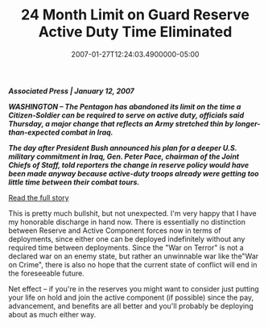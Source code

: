 ﻿---
title: 24 Month Limit on Guard Reserve Active Duty Time Eliminated
date: "2007-01-27T12:24:03.4900000-05:00"
description: WASHINGTON – The Pentagon has abandoned its limit on the time a Citizen-Soldier can be required to serve on active duty, officials said Thursday, a major change that reflects an Army stretched thin by longer-than-expected combat in Iraq.
featuredImage: /img/default-post-image.jpg
---

***Associated Press | January 12, 2007***

***WASHINGTON – The Pentagon has abandoned its limit on the time a Citizen-Soldier can be required to serve on active duty, officials said Thursday, a major change that reflects an Army stretched thin by longer-than-expected combat in Iraq.***

***The day after President Bush announced his plan for a deeper U.S. military commitment in Iraq, Gen. Peter Pace, chairman of the Joint Chiefs of Staff, told reporters the change in reserve policy would have been made anyway because active-duty troops already were getting too little time between their combat tours.***

[Read the full story](https://www.military.com/NewsContent/0,13319,122088,00.html?ESRC=marine.nl)

This is pretty much bullshit, but not unexpected. I'm very happy that I have my honorable discharge in hand now. There is essentially no distinction between Reserve and Active Component forces now in terms of deployments, since either one can be deployed indefinitely without any required time between deployments. Since the "War on Terror" is not a declared war on an enemy state, but rather an unwinnable war like the"War on Crime", there is also no hope that the current state of conflict will end in the foreseeable future.

Net effect – if you're in the reserves you might want to consider just putting your life on hold and join the active component (if possible) since the pay, advancement, and benefits are all better and you'll probably be deploying about as much either way.

